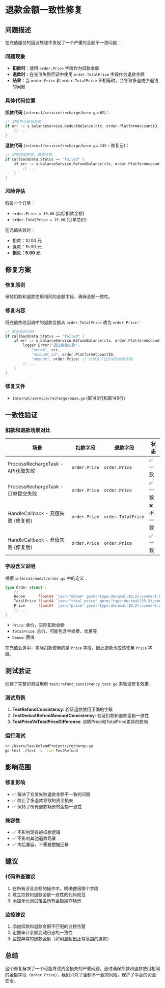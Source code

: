 # 退款金额一致性修复

## 问题描述

在充值服务的回调处理中发现了一个严重的金额不一致问题：

### 问题现象
- **扣款时**：使用 `order.Price` 字段作为扣款金额
- **退款时**：在充值失败回调中使用 `order.TotalPrice` 字段作为退款金额
- **结果**：当 `order.Price` 和 `order.TotalPrice` 不相等时，会导致多退或少退钱的问题

### 具体代码位置

**扣款代码** (`internal/service/recharge/base.go:62`)：
```go
// 扣除平台账号余额
if err := s.balanceService.DeductBalance(ctx, order.PlatformAccountID, order.Price, order.ID, "订单充值扣除"); err != nil {
    // ...
}
```

**退款代码** (`internal/service/recharge/base.go:145` - 修复前)：
```go
// 如果充值失败，退还余额
if callbackData.Status == "failed" {
    if err := s.balanceService.RefundBalance(ctx, order.PlatformAccountID, order.TotalPrice, order.ID, "充值失败退还"); err != nil {
        // ...
    }
}
```

### 风险评估

假设一个订单：
- `order.Price = 10.00` (实际扣款金额)
- `order.TotalPrice = 15.00` (订单总价)

在充值失败时：
- 扣款：10.00 元
- 退款：15.00 元
- **损失：5.00 元**

## 修复方案

### 修复原则
保持扣款和退款使用相同的金额字段，确保金额一致性。

### 修复内容

将充值失败回调中的退款金额从 `order.TotalPrice` 改为 `order.Price`：

```go
// 修复后的代码
if callbackData.Status == "failed" {
    if err := s.balanceService.RefundBalance(ctx, order.PlatformAccountID, order.Price, order.ID, "充值失败退还"); err != nil {
        logger.Error("退还余额失败",
            "error", err,
            "account_id", order.PlatformAccountID,
            "amount", order.Price) // 也修复了日志中的金额字段
        // ...
    }
}
```

### 修复文件
- `internal/service/recharge/base.go` (第145行和第148行)

## 一致性验证

### 扣款和退款场景对比

| 场景 | 扣款字段 | 退款字段 | 状态 |
|------|----------|----------|------|
| ProcessRechargeTask - API获取失败 | `order.Price` | `order.Price` | ✅ 一致 |
| ProcessRechargeTask - 订单提交失败 | `order.Price` | `order.Price` | ✅ 一致 |
| HandleCallback - 充值失败 (修复前) | `order.Price` | `order.TotalPrice` | ❌ 不一致 |
| HandleCallback - 充值失败 (修复后) | `order.Price` | `order.Price` | ✅ 一致 |

### 字段含义说明

根据 `internal/model/order.go` 中的定义：

```go
type Order struct {
    // ...
    Denom      float64 `json:"denom" gorm:"type:decimal(10,2);comment:面值"`
    TotalPrice float64 `json:"total_price" gorm:"type:decimal(10,2);comment:总价"`
    Price      float64 `json:"price" gorm:"type:decimal(10,2);comment:单价"`
    // ...
}
```

- `Price`: 单价，实际扣款金额
- `TotalPrice`: 总价，可能包含手续费、优惠等
- `Denom`: 面值

在充值业务中，实际扣款使用的是 `Price` 字段，因此退款也应该使用 `Price` 字段。

## 测试验证

创建了完整的测试用例 `test/refund_consistency_test.go` 来验证修复效果：

### 测试用例

1. **TestRefundConsistency**: 验证退款使用正确的字段
2. **TestDeductRefundAmountConsistency**: 验证扣款和退款金额一致性
3. **TestPriceVsTotalPriceDifference**: 说明Price和TotalPrice差异的影响

### 运行测试

```bash
cd /Users/lee/GolandProjects/recharge-go
go test ./test -v -run TestRefund
```

## 影响范围

### 修复影响
- ✅ 解决了充值失败退款金额不一致的问题
- ✅ 防止了多退款导致的资金损失
- ✅ 保持了所有退款场景的金额一致性

### 兼容性
- ✅ 不影响现有的扣款逻辑
- ✅ 不影响其他退款场景
- ✅ 向后兼容，不需要数据迁移

## 建议

### 代码审查建议
1. 在所有涉及金额的操作中，明确使用哪个字段
2. 建立扣款和退款金额一致性的代码规范
3. 添加单元测试覆盖所有金额操作场景

### 监控建议
1. 添加扣款和退款金额不匹配的监控告警
2. 定期审计余额变动日志的一致性
3. 监控异常的退款金额（如明显超出正常范围的退款）

## 总结

这个修复解决了一个可能导致资金损失的严重问题。通过确保扣款和退款使用相同的金额字段（`order.Price`），我们消除了金额不一致的风险，保护了平台的资金安全。